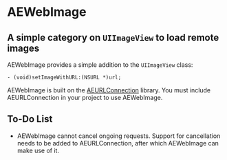 # AEWebImage #
## A simple category on `UIImageView` to load remote images ##

AEWebImage provides a simple addition to the `UIImageView` class:

    - (void)setImageWithURL:(NSURL *)url;

AEWebImage is built on the [AEURLConnection](https://github.com/adamjernst/AEURLConnection) library. You must include AEURLConnection in your project to use AEWebImage.

## To-Do List ##

* AEWebImage cannot cancel ongoing requests. Support for cancellation needs to be added to AEURLConnection, after which AEWebImage can make use of it.
